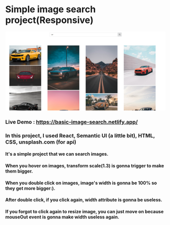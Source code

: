 # Simple image search project(Responsive)

![](https://github.com/kutlukarakoc/Image-Search-with-React/blob/main/searchImagesProject.png)

### Live Demo : https://basic-image-search.netlify.app/

### In this project, I used React, Semantic UI (a little bit), HTML, CSS, unsplash.com (for api)

#### It's a simple project that we can search images.
#### When you hover on images, transform scale(1.3) is gonna trigger to make them bigger.
#### When you double click on images, image's width is gonna be 100% so they get more bigger:). 
#### After double click, if you click again, width attribute is gonna be useless.
#### If you forgot to click again to resize image, you can just move on because mouseOut event is gonna make width useless again.
